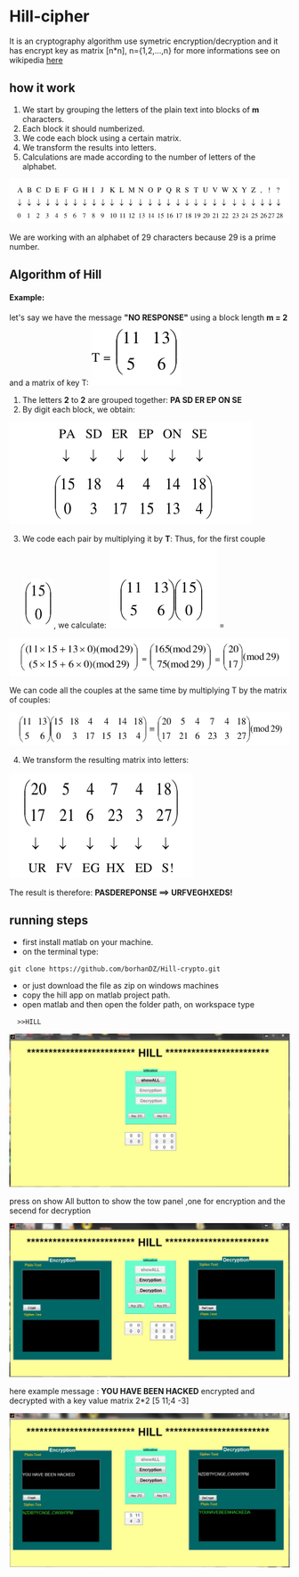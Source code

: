 # Hill-cipher
It is an cryptography algorithm use symetric encryption/decryption and it has encrypt key as matrix \[n\*n\], n={1,2,...,n}
for more informations see on wikipedia [here](https://en.wikipedia.org/wiki/Hill_cipher)
## how it work 
1. We start by grouping the letters of the plain text into blocks of **m** characters.
2. Each block it should numberized.
3. We code each block using a certain matrix.
4. We transform the results into letters.
5. Calculations are made according to the number of letters of the alphabet. 

![char](screenshots/chars.png)

We are working with an alphabet of 29 characters because 29 is a prime number.
## Algorithm of Hill
#### Example:
let's say we have the message **"NO RESPONSE"** using a block length **m = 2** and a matrix of key T:  ![code1](screenshots/code101.png)
1. The letters **2** to **2** are grouped together: **PA SD ER EP ON SE**
2. By digit each block, we obtain:

  ![code2](screenshots/code2.png)
 
3. We code each pair by multiplying it by **T**: 
Thus, for the first couple![code3](screenshots/code3.png), we calculate: ![code4](screenshots/code41.png) =

![code5](screenshots/code5.png)

We can code all the couples at the same time by multiplying T by the matrix of couples:

![code6](screenshots/code6.png)

4. We transform the resulting matrix into letters: 

![code7](screenshots/code7.png)

The result is therefore: **PASDEREPONSE ==> URFVEGHXEDS!** 
## running steps
- first install matlab on your machine.
- on the terminal type:
```
git clone https://github.com/borhanDZ/Hill-crypto.git 
```
- or just download the file as zip on windows machines
- copy the hill app on matlab project path.
- open matlab and then open the folder path, on workspace type 
```
  >>HILL 
```
  
![screen1](screenshots/Screen1.jpg)

press on show All button to show the tow panel ,one for encryption and the secend for decryption 

![screen2](screenshots/Screen2.jpg)

here example message : **YOU HAVE BEEN HACKED** encrypted and decrypted with a key value matrix 2*2 [5 11;4 -3] 

![screen3](screenshots/Screen3.jpg)

